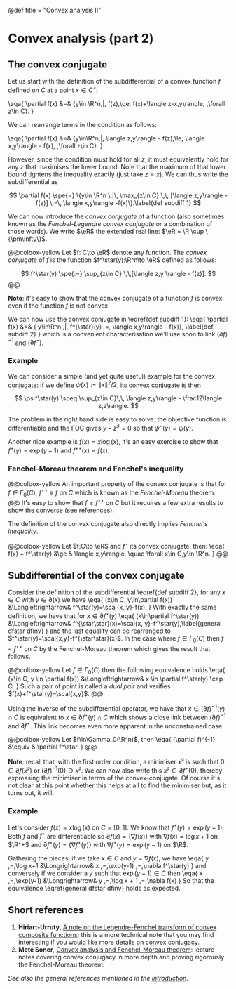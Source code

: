 @def title = "Convex analysis II"

# Convex analysis (part 2)

## The convex conjugate <!-- ✅ 12/9/2018 -->

Let us start with the definition of the subdifferential of a convex function $f$ defined on $C$ at a point $x\in C^\circ$:

\eqa{
    \partial f(x) &=& \{y\in \R^n\,|\, f(z)\,\ge\, f(x)+\langle z-x,y\rangle, \,\forall z\in C\}.
}

We can rearrange terms in the condition as follows:

\eqa{
    \partial f(x) &=& \{y\in\R^n\,|\, \langle z,y\rangle - f(z)\,\le\, \langle x,y\rangle - f(x), \,\forall z\in C\}.
}

However, since the condition must hold for all $z$, it must equivalently hold for any $z$ that maximises the lower bound.
Note that the maximum of that lower bound tightens the inequality exactly (just take $z=x$).
We can thus write the subdifferential as

$$
    \partial f(x) \spe{=} \{y\in \R^n \,|\, \max_{z\in C} \,\, [\langle z,y\rangle -f(z)] \,=\, \langle x,y\rangle -f(x)\}.\label{def subdiff 1}
$$

We can now introduce the *convex conjugate* of a function (also sometimes known as the *Fenchel-Legendre convex conjugate* or a combination of those words).
We write $\eR$ the extended real line: $\eR = \R \cup \{\pm\infty\}$.


@@colbox-yellow
Let $f: C\to \eR$ denote any function. The *convex conjugate* of $f$ is the function $f^\star(y):\R^n\to \eR$ defined as follows:

$$
    f^\star(y) \spe{:=} \sup_{z\in C} \,\,[\langle z,y \rangle - f(z)].
$$
@@

**Note**: it's easy to show that the convex conjugate of a function $f$ is convex even if the function $f$ is not convex.

We can now use the convex conjugate in \eqref{def subdiff 1}:
\eqa{
    \partial f(x) &=& \{ y\in\R^n \,|\, f^{\star}(y) \,=\, \langle x,y\rangle - f(x)\}, \label{def subdiff 2}
}
which is a convenient characterisation we'll use soon to link $(\partial f)^{-1}$ and $(\partial f^\star)$.

### Example

We can consider a simple (and yet quite useful) example for the convex conjugate: if we define $\psi(x):=\|x\|^2/2$, its convex conjugate is then

$$
    \psi^\star(y) \speq \sup_{z\in C}\,\, \langle z,y\rangle - \frac12\langle z,z\rangle.
$$

The problem in the right hand side is easy to solve: the objective function is differentiable and the FOC gives $y-z^\sharp = 0$ so that $\psi^\star(y)= \psi(y)$.

Another nice example is $f(x)=x\log(x)$, it's an easy exercise to show that $f^\star(y)=\exp(y-1)$ and $f^{\star\star}(x) = f(x)$.

### Fenchel-Moreau theorem and Fenchel's inequality <!-- ✅ 12/9/2018 -->

@@colbox-yellow
An important property of the convex conjugate is that for $f\in \Gamma_0(C)$, $f^{\star\star}\equiv f$ on $C$ which is known as the *Fenchel-Moreau* theorem.
@@
It's easy to show that $f\ge f^{\star\star}$ on $C$ but it requires a few extra results to show the converse (see references).

The definition of the convex conjugate also directly implies *Fenchel's inequality*.

@@colbox-yellow
Let $f:C\to \eR$ and $f^\star$ its convex conjugate, then:
\eqa{
    f(x) + f^\star(y) &\ge & \langle x,y\rangle, \quad \forall x\in C,y\in \R^n.
}
@@

## Subdifferential of the convex conjugate <!-- ✅ 13/9/2018 -->

Consider the definition of the subdifferential \eqref{def subdiff 2}, for any $x\in C$ with $y\in \partial(x)$ we have
\eqa{
    (x\in C, y\in\partial f(x)) &\Longleftrightarrow& f^\star(y)=\scal{x, y}-f(x).
}
With exactly the same definition, we have that for $x\in\partial f^\star(y)$
\eqa{
    (x\in\partial f^\star(y)) &\Longleftrightarrow& f^{\star\star}(x)=\scal{x, y}-f^\star(y),\label{general dfstar dfinv}
}
and the last equality can be rearranged to $f^\star(y)=\scal{x,y}-f^{\star\star}(x)$.
In the case where $f\in\Gamma_0(C)$ then $f\equiv f^{\star\star}$ on $C$ by the Fenchel-Moreau theorem which gives the result that follows.

@@colbox-yellow
Let $f\in\Gamma_0(C)$ then the following equivalence holds
\eqa{
    (x\in C, y \in \partial f(x)) &\Longleftrightarrow& x \in \partial f^\star(y) \cap C.
}
Such a pair of point is called a *dual pair* and verifies $f(x)+f^\star(y)=\scal{x,y}$.
@@

Using the inverse of the subdifferential operator, we have that $x\in(\partial f)^{-1}(y)\cap C$ is equivalent to $x\in\partial f^\star(y)\cap C$ which shows a close link between $(\partial f)^{-1}$ and $\partial f^\star$.
This link becomes even more apparent in the unconstrained case.

@@colbox-yellow
Let $f\in\Gamma_0(\R^n)$, then
\eqa{
    (\partial f)^{-1} &\equiv & \partial f^\star.
}
@@

**Note**: recall that, with the first order condition, a minimiser $x^\sharp$ is such that $0\in \partial f(x^\sharp)$ or $(\partial f)^{-1}(0) \ni x^\sharp$.
We can now also write this $x^\sharp \in \partial f^\star(0)$, thereby expressing the minimiser in terms of the convex-conjugate.
Of course it's not clear at this point whether this helps at all to find the minimiser but, as it turns out, it will.

### Example

Let's consider $f(x)=x\log(x)$ on $C = [0, 1]$.
We know that $f^\star(y)=\exp(y-1)$. Both $f$ and $f^\star$ are differentiable so $\partial f(x)=\{\nabla f(x)\}$ with $\nabla f(x)=\log x +1$ on $\R^+$ and $\partial f^\star(y)=\{\nabla f^\star(y)\}$ with $\nabla f^\star(y)=\exp(y-1)$ on $\R$.

Gathering the pieces, if we take $x\in C$ and $y=\nabla f(x)$, we have
\eqa{
    y \,=\,\log x+1 &\Longrightarrow& x \,=\,\exp(y-1) \,=\,\nabla f^\star(y)
}
and conversely if we consider a $y$ such that $\exp(y-1)\in C$ then
\eqa{
    x \,=\,\exp(y-1) &\Longrightarrow& y \,=\,\log x + 1 \,=\,\nabla f(x)
}
So that the equivalence \eqref{general dfstar dfinv} holds as expected.


## Short references

1. **Hiriart-Urruty**, [A note on the Legendre-Fenchel transform of convex composite functions](https://www.math.univ-toulouse.fr/~jbhu/A_note_on_the_LF_transform.pdf): this is a more technical note that you may find interesting if you would like more details on convex conjugacy.
1. **Mete Soner**, [Convex analysis and Fenchel-Moreau theorem](https://www2.math.ethz.ch/education/bachelor/lectures/hs2015/math/mf/lecture7notes): lecture notes covering convex conjugacy in more depth and proving rigorously the Fenchel-Moreau theorem.

*See also the general references mentioned in the [introduction](/pub/csml/cvxopt/intro.html).*

